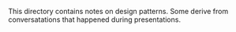This directory contains notes on design patterns. Some derive from conversatations that happened during presentations.
